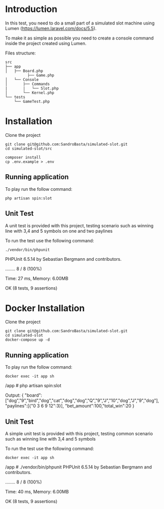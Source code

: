 # Introduction

In this test, you need to do a small part of a simulated slot machine using Lumen
(https://lumen.laravel.com/docs/5.5).

To make it as simple as possible you need to create a console command inside the project created using Lumen.

Files structure:

```
src
├── app
│   ├── Board.php
          ├── Game.php
│   └── Console
│       ├── Commands
|       |   └── Slot.php
│       └── Kernel.php
└── tests
    └── GameTest.php
```

# Installation

Clone the project

```
git clone git@github.com:SandroBasta/simulated-slot.git
cd simulated-slot/src

composer install
cp .env.example > .env
```

## Running application

To play  run the follow command:

`php artisan spin:slot`

## Unit Test

A unit test is provided with this project, testing scenario such as winning line with 3,4 and 5 symbols on one and two
paylines

To run the test use the following command:

`./vendor/bin/phpunit`

PHPUnit 6.5.14 by Sebastian Bergmann and contributors.

........ 8 / 8 (100%)

Time: 27 ms, Memory: 6.00MB

OK (8 tests, 9 assertions)

# Docker Installation

Clone the project

```
git clone git@github.com:SandroBasta/simulated-slot.git
cd simulated-slot
docker-compose up -d
```

## Running application

To play run the follow command:

`docker exec -it app sh`

/app # php artisan spin:slot

Output:
{
    "board":["dog","9","bird","dog","cat","dog","dog","Q","9","J","10","dog","J","9","dog"],
    "paylines":[{"0 3 6 9 12":3}],
    "bet_amount":100,"total_win":20
}

## Unit Test

A simple unit test is provided with this project, testing common scenario such as winning line with 3,4 and 5 symbols

To run the test use the following command:

`docker exec -it app sh`
                   
/app # ./vendor/bin/phpunit
PHPUnit 6.5.14 by Sebastian Bergmann and contributors.

........                                                            8 / 8 (100%)

Time: 40 ms, Memory: 6.00MB

OK (8 tests, 9 assertions)
